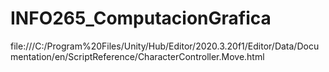 # INFO265_ComputacionGrafica

file:///C:/Program%20Files/Unity/Hub/Editor/2020.3.20f1/Editor/Data/Documentation/en/ScriptReference/CharacterController.Move.html
